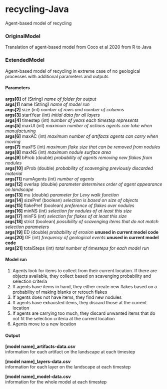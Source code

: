 # recycling-Java

Agent-based model of recycling 

### OriginalModel
Translation of agent-based model from Coco et al 2020 from R to Java


### ExtendedModel
Agent-based model of recycling in extreme case of no geological processes with additional parameters and outputs

#### Parameters
**args[0]** of (String) *name of folder for output*  
**args[1]** name (String) *name of model run*  
**args[2]** size (int) *number of rows and number of columns*  
**args[3]** startYear (int) *initial data for all layers*  
**args[4]** timestep (int) *number of years each timestep represents*  
**args[5]** maxUI (int) *maximum number of actions agents can take when manufacturing*  
**args[6]** maxAC (int) *maximum number of artifacts agents can carry when moving*  
**args[7]** maxFS (int) *maximum flake size that can be removed from nodules*  
**args[8]** maxNS (int) *maximum nodule surface area*  
**args[9]** bProb (double) *probability of agents removing new flakes from nodules*  
**args[10]** sProb (double) *probability of scavenging previously discarded material*  
**args[11]** numAgents (int) *number of agents*  
**args[12]** overlap (double) *parameter determines order of agent appearance on landscape*  
**args[13]** mu (double) *parameter for Levy walk function*  
**args[14]** sizePref (boolean) *selection is based on size of objects*  
**args[15]** flakePref (boolean) *preference of flakes over nodules*  
**args[16]** minNS (int) *selection for nodules of at least this size*  
**args[17]** minFS (int) *selection for flakes of at least this size*  
**args[18]** strict (boolean) *possibility of scavenging items that do not match selection parameters*  
**args[19]** ED (double) *probability of erosion* **unused in current model code**  
**args[20]** GF (int) *frequency of geological events* **unused in current model code**  
**args[21]** totalSteps (int) *total number of timesteps for each model run*  

#### Model run
1. Agents look for items to collect from their current location. If there are objects available, they collect based on scavenging probability and selection criteria
2. If agents have items in hand, they either create new flakes based on a probability of making blanks or retouch flakes 
3. If agents does not have items, they find new nodules
4. If agents have exhausted items, they discard those at the current location
5. If agents are carrying too much, they discard unwanted items that do not fit the selection criteria at the current location
6. Agents move to a new location

#### Output 
**[model name]_artifacts-data.csv**   
	information for each artifact on the landscape at each timestep  

**[model name]_layers-data.csv**  
	information for each layer on the landscape at each timestep  

**[model name]_model-data.csv**  
	information for the whole model at each timestep  



